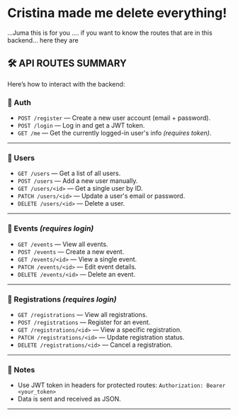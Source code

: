 # Cristina made me delete everything!

...Juma this is for you .... 
if you want to know the routes that are in this backend... here they are 


## 🛠 API ROUTES SUMMARY

Here’s how to interact with the backend:

### 🔐 Auth

* `POST /register` — Create a new user account (email + password).
* `POST /login` — Log in and get a JWT token.
* `GET /me` — Get the currently logged-in user's info *(requires token)*.

---

### 👤 Users

* `GET /users` — Get a list of all users.
* `POST /users` — Add a new user manually.
* `GET /users/<id>` — Get a single user by ID.
* `PATCH /users/<id>` — Update a user's email or password.
* `DELETE /users/<id>` — Delete a user.

---

### 📅 Events *(requires login)*

* `GET /events` — View all events.
* `POST /events` — Create a new event.
* `GET /events/<id>` — View a single event.
* `PATCH /events/<id>` — Edit event details.
* `DELETE /events/<id>` — Delete an event.

---

### 📝 Registrations *(requires login)*

* `GET /registrations` — View all registrations.
* `POST /registrations` — Register for an event.
* `GET /registrations/<id>` — View a specific registration.
* `PATCH /registrations/<id>` — Update registration status.
* `DELETE /registrations/<id>` — Cancel a registration.

---

### 🧠 Notes

* Use JWT token in headers for protected routes:
  `Authorization: Bearer <your_token>`
* Data is sent and received as JSON.

---




